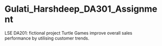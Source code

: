 # Gulati_Harshdeep_DA301_Assignment

LSE DA201: fictional project Turtle Games improve overall sales performance by utilising customer trends.
